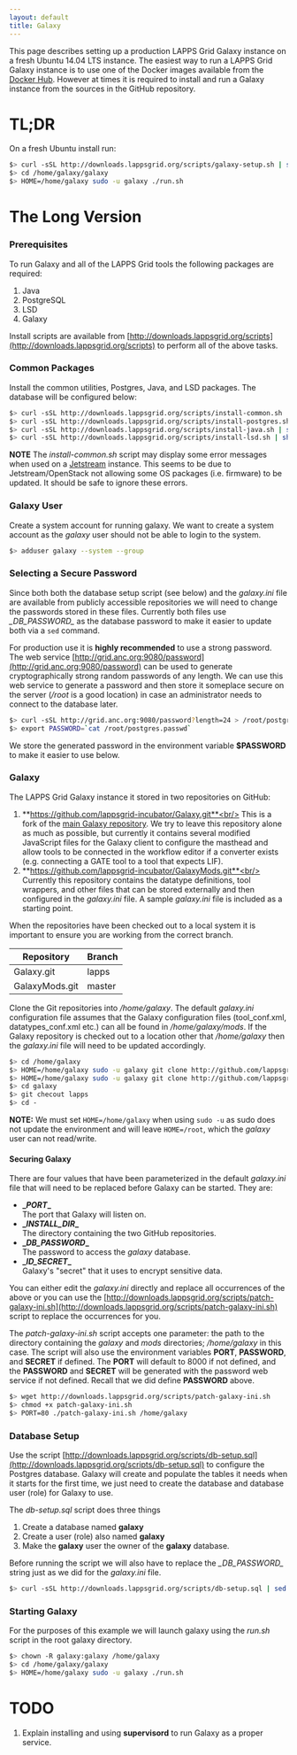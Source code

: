 ```yaml
---
layout: default
title: Galaxy
---
```


This page describes setting up a production LAPPS Grid Galaxy instance on a fresh Ubuntu 14.04 LTS instance. The easiest way to run a LAPPS Grid Galaxy instance is to use one of the Docker images available from the [Docker Hub](https://hub.docker.com).  However at times it is required to install and run a Galaxy instance from the sources in the GitHub repository.

# TL;DR

On a fresh Ubuntu install run:

```bash
$> curl -sSL http://downloads.lappsgrid.org/scripts/galaxy-setup.sh | sh
$> cd /home/galaxy/galaxy
$> HOME=/home/galaxy sudo -u galaxy ./run.sh
```

# The Long Version

### Prerequisites

To run Galaxy and all of the LAPPS Grid tools the following packages are required:

1. Java
1. PostgreSQL
1. LSD
1. Galaxy

Install scripts are available from [http://downloads.lappsgrid.org/scripts](http://downloads.lappsgrid.org/scripts) to perform all of the above tasks.

### Common Packages

Install the common utilities, Postgres, Java, and LSD packages.  The database will be configured below:

```bash
$> curl -sSL http://downloads.lappsgrid.org/scripts/install-common.sh | sh
$> curl -sSL http://downloads.lappsgrid.org/scripts/install-postgres.sh | sh
$> curl -sSL http://downloads.lappsgrid.org/scripts/install-java.sh | sh
$> curl -sSL http://downloads.lappsgrid.org/scripts/install-lsd.sh | sh
```

**NOTE** The *install-common.sh* script may display some error messages when used on a [Jetstream](/technical/jetstream.html) instance.  This seems to be due to Jetstream/OpenStack not allowing some OS packages (i.e. firmware) to be updated.  It should be safe to ignore these errors.


### Galaxy User

Create a system account for running galaxy.  We want to create a system account as the *galaxy* user should not be able to login to the system.

```bash
$> adduser galaxy --system --group
```

### Selecting a Secure Password

Since both both the database setup script (see below) and the *galaxy.ini* file are available from publicly accessible repositories we will need to change the passwords stored in these files.  Currently both files use *\__DB_PASSWORD\__* as the database password to make it easier to update both via a `sed` command.

For production use it is **highly recommended** to use a strong password.  The web service [http://grid.anc.org:9080/password](http://grid.anc.org:9080/password) can be used to generate cryptographically strong random passwords of any length.  We can use this web service to generate a password and then store it someplace secure on the server (*/root* is a good location) in case an administrator needs to connect to the database later.

```bash
$> curl -sSL http://grid.anc.org:9080/password?length=24 > /root/postgres.passwd
$> export PASSWORD=`cat /root/postgres.passwd`
```

We store the generated password in the environment variable **$PASSWORD** to make it easier to use below.

### Galaxy 

The LAPPS Grid Galaxy instance it stored in two repositories on GitHub:

1. **https://github.com/lappsgrid-incubator/Galaxy.git**<br/>
This is a fork of the [main Galaxy repository](https://github.com/galaxyproject/galaxy). We try to leave this repository alone as much as possible, but currently it contains several modified JavaScript files for the Galaxy client to configure the masthead and allow tools to be connected in the workflow editor if a converter exists (e.g. connecting a GATE tool to a tool that expects LIF).
1. **https://github.com/lappsgrid-incubator/GalaxyMods.git**<br/>
Currently this repository contains the datatype definitions, tool wrappers, and other files that can be stored externally and then configured in the *galaxy.ini* file. A sample *galaxy.ini* file is included as a starting point.

When the repositories have been checked out to a local system it is important to ensure you are working from the correct branch.

| Repository | Branch |
|------------|--------|
| Galaxy.git | lapps |
| GalaxyMods.git | master|


Clone the Git repositories into */home/galaxy*.  The default *galaxy.ini* configuration file assumes that the Galaxy configuration files (tool_conf.xml, datatypes_conf.xml etc.) can all be found in */home/galaxy/mods*. If the Galaxy repository is checked out to a location other that */home/galaxy* then the *galaxy.ini* file will need to be updated accordingly.

```bash
$> cd /home/galaxy
$> HOME=/home/galaxy sudo -u galaxy git clone http://github.com/lappsgrid-incubator/Galaxy.git galaxy
$> HOME=/home/galaxy sudo -u galaxy git clone http://github.com/lappsgrid-incubator/GalaxyMods.git mods
$> cd galaxy
$> git checout lapps
$> cd -
```

**NOTE:** We must set `HOME=/home/galaxy` when using `sudo -u` as sudo does not update the environment and will leave `HOME=/root`, which the *galaxy* user can not read/write.

#### Securing Galaxy

There are four values that have been parameterized in the default *galaxy.ini* file that will need to be replaced before Galaxy can be started.  They are:

- **\__PORT__**<br/>
The port that Galaxy will listen on.
- **\__INSTALL_DIR__**<br/>
The directory containing the two GitHub repositories.
- **\__DB_PASSWORD__**<br/>
The password to access the *galaxy* database.
- **\__ID_SECRET__**<br/>
Galaxy's "secret" that it uses to encrypt sensitive data.

You can either edit the *galaxy.ini* directly and replace all occurrences of the above or you can use the [http://downloads.lappsgrid.org/scripts/patch-galaxy-ini.sh](http://downloads.lappsgrid.org/scripts/patch-galaxy-ini.sh) script to replace the occurrences for you.

The *patch-galaxy-ini.sh* script accepts one parameter: the path to the directory containing the *galaxy* and *mods* directories; */home/galaxy* in this case.  The script will also use the environment variables **PORT**, **PASSWORD**, and **SECRET** if defined.  The **PORT** will default to 8000 if not defined, and the **PASSWORD** and **SECRET** will be generated with the password web service if not defined.  Recall that we did define **PASSWORD** above.

```bash
$> wget http://downloads.lappsgrid.org/scripts/patch-galaxy-ini.sh
$> chmod +x patch-galaxy-ini.sh
$> PORT=80 ./patch-galaxy-ini.sh /home/galaxy
```

### Database Setup

Use the script [http://downloads.lappsgrid.org/scripts/db-setup.sql](http://downloads.lappsgrid.org/scripts/db-setup.sql) to configure the Postgres database.  Galaxy will create and populate the tables it needs when it starts for the first time, we just need to create the database and database user (role) for Galaxy to use.

The *db-setup.sql* script does three things

1. Create a database named **galaxy**
1. Create a user (role) also named **galaxy**
1. Make the **galaxy** user the owner of the **galaxy** database.

Before running the script we will also have to replace the *\__DB_PASSWORD__* string just as we did for the *galaxy.ini* file.

```bash
$> curl -sSL http://downloads.lappsgrid.org/scripts/db-setup.sql | sed "s/__DB_PASSWORD__/$PASSWORD/" | sudo -u postgres psql
```

### Starting Galaxy

For the purposes of this example we will launch galaxy using the *run.sh* script in the root galaxy directory.

```bash
$> chown -R galaxy:galaxy /home/galaxy
$> cd /home/galaxy/galaxy
$> HOME=/home/galaxy sudo -u galaxy ./run.sh
```

# TODO

1. Explain installing and using **supervisord** to run Galaxy as a proper service.







